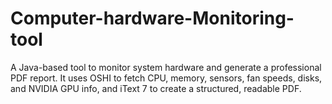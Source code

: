 # Computer-hardware-Monitoring-tool
A Java-based tool to monitor system hardware and generate a professional PDF report. It uses OSHI to fetch CPU, memory, sensors, fan speeds, disks, and NVIDIA GPU info, and iText 7 to create a structured, readable PDF.
